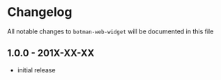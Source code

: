 # Changelog

All notable changes to `botman-web-widget` will be documented in this file

## 1.0.0 - 201X-XX-XX

- initial release
